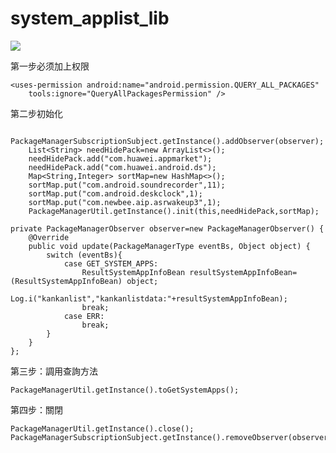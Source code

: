 # system_applist_lib
[![](https://jitpack.io/v/lixiao-nb666/system_applist_lib.svg)](https://jitpack.io/#lixiao-nb666/system_applist_lib)

第一步必须加上权限

    <uses-permission android:name="android.permission.QUERY_ALL_PACKAGES"
        tools:ignore="QueryAllPackagesPermission" />

第二步初始化

        PackageManagerSubscriptionSubject.getInstance().addObserver(observer);
        List<String> needHidePack=new ArrayList<>();
        needHidePack.add("com.huawei.appmarket");
        needHidePack.add("com.huawei.android.ds");
        Map<String,Integer> sortMap=new HashMap<>();
        sortMap.put("com.android.soundrecorder",11);
        sortMap.put("com.android.deskclock",1);
        sortMap.put("com.newbee.aip.asrwakeup3",1);
        PackageManagerUtil.getInstance().init(this,needHidePack,sortMap);

    private PackageManagerObserver observer=new PackageManagerObserver() {
        @Override
        public void update(PackageManagerType eventBs, Object object) {
            switch (eventBs){
                case GET_SYSTEM_APPS:
                    ResultSystemAppInfoBean resultSystemAppInfoBean= (ResultSystemAppInfoBean) object;
                    Log.i("kankanlist","kankanlistdata:"+resultSystemAppInfoBean);
                    break;
                case ERR:
                    break;
            }
        }
    };

第三步：調用查詢方法

    PackageManagerUtil.getInstance().toGetSystemApps();

第四步：關閉    

    PackageManagerUtil.getInstance().close();
    PackageManagerSubscriptionSubject.getInstance().removeObserver(observer);
 
